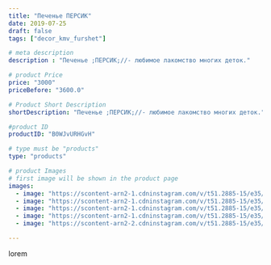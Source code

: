```yaml
---
title: "Печенье ПЕРСИК"
date: 2019-07-25
draft: false
tags: ["decor_kmv_furshet"]

# meta description
description : "Печенье ;ПЕРСИК;//- любимое лакомство многих деток."

# product Price
price: "3000"
priceBefore: "3600.0"

# Product Short Description
shortDescription: "Печенье ;ПЕРСИК;//- любимое лакомство многих деток."

#product ID
productID: "B0WJvURHGvH"

# type must be "products"
type: "products"

# product Images
# first image will be shown in the product page
images:
  - image: "https://scontent-arn2-1.cdninstagram.com/v/t51.2885-15/e35/p1080x1080/67127853_435349550526637_3661209353428698840_n.jpg?tp=1&_nc_ht=scontent-arn2-1.cdninstagram.com&_nc_cat=101&_nc_ohc=3ZQWoBA_nxUAX_S3i87&oh=bb5bdf25d0c8ca176f81d18c82589e38&oe=60758DA7&ig_cache_key=MjA5NTkwMjUxNjAyNjU5MTQxMQ%3D%3D.2"
  - image: "https://scontent-arn2-1.cdninstagram.com/v/t51.2885-15/e35/p1080x1080/67694110_705542093193070_7365373346586595418_n.jpg?tp=1&_nc_ht=scontent-arn2-1.cdninstagram.com&_nc_cat=110&_nc_ohc=h3OY-sPw4J4AX_7jNkR&oh=a991572bdf230cc31762d2657995f740&oe=607524A8&ig_cache_key=MjA5NTkwMjU0NDY4MjA5Mzg2MQ%3D%3D.2"
  - image: "https://scontent-arn2-1.cdninstagram.com/v/t51.2885-15/e35/p1080x1080/67722319_147453122993962_7223741040586730716_n.jpg?tp=1&_nc_ht=scontent-arn2-1.cdninstagram.com&_nc_cat=110&_nc_ohc=avMUgGqlfksAX_SuVOa&oh=79037cd73fefc760ce245103440b01c8&oe=6073B525&ig_cache_key=MjA5NTkwMjU2MzIxMjcxOTE3OQ%3D%3D.2"
  - image: "https://scontent-arn2-1.cdninstagram.com/v/t51.2885-15/e35/p1080x1080/66278356_154621295593917_4517003113145616689_n.jpg?tp=1&_nc_ht=scontent-arn2-1.cdninstagram.com&_nc_cat=109&_nc_ohc=NMvBRSTl9WUAX_L1cZb&oh=f36fb074a933287e936b296911cc676f&oe=6072AAF6&ig_cache_key=MjA5NTkwMjU3MTk4NzAwODk0MA%3D%3D.2"
  - image: "https://scontent-arn2-2.cdninstagram.com/v/t51.2885-15/e35/p1080x1080/66364785_335660374046672_7772427752479286867_n.jpg?tp=1&_nc_ht=scontent-arn2-2.cdninstagram.com&_nc_cat=108&_nc_ohc=nzrc2bINi_EAX-nVziH&oh=b6953c4f09d61705118fd9e1b8c45639&oe=6075F4D5&ig_cache_key=MjA5NTkwMjU5MTAzNzQ5Mjc4Mw%3D%3D.2"

---
```

lorem
